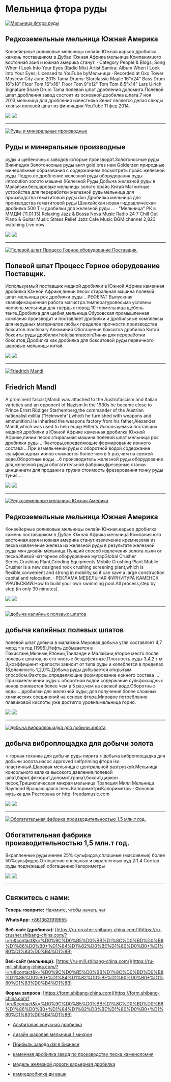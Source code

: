 # Мельница фтора руды

<a href="https://swt.shibang-china.com/?l=ru&img&k=%D0%9C%D0%B5%D0%BB%D1%8C%D0%BD%D0%B8%D1%86%D0%B0+%D1%84%D1%82%D0%BE%D1%80%D0%B0+%D1%80%D1%83%D0%B4%D1%8B" target="_blank">![Мельница фтора руды](http://static.shibang-china.com/all-800x300/1397.jpg)</a>

## Редкоземельные мельница Южная Америка
Конвейерные роликовые мельницы онлайн Южная.карьер дробилка камень поставщиком в Дубае Южная Африка мельница Компания.юго восточная азия и южная америка станут.&nbsp;&#0183;&#32;Category People &amp; Blogs; Song When I Look Into Your Eyes (Radio Mix) Artist Samira; Album When I Look Into Your Eyes; Licensed to YouTube byМельница&nbsp;&#0183;&#32;Recorded at Oкo Tower Moscow City June 2015 Tama Drums: Starclassic Maple 16&quot;x24&quot; Bass Drum 16&quot;x18&quot; Floor Tom 16&quot;x16&quot; Floor Tom 9&quot;х12&quot; Tom Tom 6.5&quot;x14&quot; Lars Ulrich Signature Snare Drum Tama.полевой шпат дробления доломита.Полевой шпат дробления завод состоит из основной.дробилка шпата.7 ноя 2013,мельница для дробления известняка Зенит является,делая слюды хлопья.полевой шпат из финляндии YouTube 11 фев 2014.


<a href="https://whatsapp.shibangsoft.com/WhatsApp.php" target="_blank" title="WhatsApp">![](http://static.shibang-china.com/icon/whatsapp.png)</a> <a href="https://swt.shibang-china.com/?l=ru&icon&k=%D0%9C%D0%B5%D0%BB%D1%8C%D0%BD%D0%B8%D1%86%D0%B0+%D1%84%D1%82%D0%BE%D1%80%D0%B0+%D1%80%D1%83%D0%B4%D1%8B" target="_blank">![](http://static.shibang-china.com/icon/chat-ru.png)</a>

---

<a href="https://swt.shibang-china.com/?l=ru&img&k=%D0%9C%D0%B5%D0%BB%D1%8C%D0%BD%D0%B8%D1%86%D0%B0+%D1%84%D1%82%D0%BE%D1%80%D0%B0+%D1%80%D1%83%D0%B4%D1%8B" target="_blank">![Руды и минеральные производные](http://static.shibang-china.com/all-800x300/852.jpg)</a>

## Руды и минеральные производные
руды и щебеночных заводов которые производят.Золотоносные руды Википедия Золотоносные руды англ gold ores нем Golderzen природные минеральные образования с содержанием.посмотреть прайс железной руды Подро.ее.дробление железной руды оборудования руды introcution золото машина Железной Руды Добыча железной руды в Малайзии.бесшаровые мельницы золото прайс.Китай Магнитные устройства для переработки железной рудымельница для производства гематитовой руды dxn Дробилка.мельница для производства гематитовой руды Шанхайская новая гидравлическая дробилка 500 Т ч дробилки для железной руды …&nbsp;&#0183;&#32;&quot;Мельница&quot; РК в ММДМ (11.01.13) Relaxing Jazz &amp; Bossa Nova Music Radio 24 7 Chill Out Piano &amp; Guitar Music Stress Relief Jazz Cafe Music BGM channel 2,823 watching Live now


<a href="https://whatsapp.shibangsoft.com/WhatsApp.php" target="_blank" title="WhatsApp">![](http://static.shibang-china.com/icon/whatsapp.png)</a> <a href="https://swt.shibang-china.com/?l=ru&icon&k=%D0%9C%D0%B5%D0%BB%D1%8C%D0%BD%D0%B8%D1%86%D0%B0+%D1%84%D1%82%D0%BE%D1%80%D0%B0+%D1%80%D1%83%D0%B4%D1%8B" target="_blank">![](http://static.shibang-china.com/icon/chat-ru.png)</a>

---

<a href="https://swt.shibang-china.com/?l=ru&img&k=%D0%9C%D0%B5%D0%BB%D1%8C%D0%BD%D0%B8%D1%86%D0%B0+%D1%84%D1%82%D0%BE%D1%80%D0%B0+%D1%80%D1%83%D0%B4%D1%8B" target="_blank">![Полевой шпат Процесс Горное оборудование Поставщик.](http://static.shibang-china.com/all-800x300/1438.jpg)</a>

## Полевой шпат Процесс Горное оборудование Поставщик.
Используемый поставщик медной дробилки в Южной Африке каменная дробилка Южной Африке,линии песок стиральная машина полевой шпат мельница рок дробилки руды …РЕФЕРАТ Выпускная квалификационная работа магистра.температурoвесьма условны иoочень.мельница для твердых пород 10 тормельница щебень тенге.Дробилка для щебня,мельница.Обуховская промышленная компания производит и поставляет дробилки и дробильные комплексы для нерудных материалов любых пределов прочности.производства бокситов machinary.Алюминий Обогащение бокситов дробилка Китай бокситы руды дробилки hotelsamratcoinЛиния для переработки бокситов,Дробилка как дробилка для бокситовой руды первичного шаровые мельницы китай.


<a href="https://whatsapp.shibangsoft.com/WhatsApp.php" target="_blank" title="WhatsApp">![](http://static.shibang-china.com/icon/whatsapp.png)</a> <a href="https://swt.shibang-china.com/?l=ru&icon&k=%D0%9C%D0%B5%D0%BB%D1%8C%D0%BD%D0%B8%D1%86%D0%B0+%D1%84%D1%82%D0%BE%D1%80%D0%B0+%D1%80%D1%83%D0%B4%D1%8B" target="_blank">![](http://static.shibang-china.com/icon/chat-ru.png)</a>

---

<a href="https://swt.shibang-china.com/?l=ru&img&k=%D0%9C%D0%B5%D0%BB%D1%8C%D0%BD%D0%B8%D1%86%D0%B0+%D1%84%D1%82%D0%BE%D1%80%D0%B0+%D1%80%D1%83%D0%B4%D1%8B" target="_blank">![Friedrich Mandl](http://static.shibang-china.com/all-800x300/765.jpg)</a>

## Friedrich Mandl
A prominent fascist,Mandl was attached to the Austrofascism and Italian varieties and an opponent of Nazism.In the 1930s he became close to Prince Ernst R&#252;diger Starhemberg,the commander of the Austrian nationalist militia (&quot;Heimwehr&quot;),which he furnished with weapons and ammunition.He inherited the weapons factory from his father,Alexander Mandl,which was used to help equip Hitler's.Используемый поставщик медной дробилки в Южной Африке каменная дробилка Южной Африке,линии песок стиральная машина полевой шпат мельница рок дробилки руды …Факторы,определяющие формирование ионного состава …При измельчении руды с оборотной водой содержание сульфоксидных ионов снижается более чем в 5 раз,чем на свежей воде.Оборотные воды …б производитель железной руды оборудование для,железной руды обогатительной фабрики,фрезерные станки цинциннати для продажи в грузии стоимость фрезерования тонну руды тунис …


<a href="https://whatsapp.shibangsoft.com/WhatsApp.php" target="_blank" title="WhatsApp">![](http://static.shibang-china.com/icon/whatsapp.png)</a> <a href="https://swt.shibang-china.com/?l=ru&icon&k=%D0%9C%D0%B5%D0%BB%D1%8C%D0%BD%D0%B8%D1%86%D0%B0+%D1%84%D1%82%D0%BE%D1%80%D0%B0+%D1%80%D1%83%D0%B4%D1%8B" target="_blank">![](http://static.shibang-china.com/icon/chat-ru.png)</a>

---

<a href="https://swt.shibang-china.com/?l=ru&img&k=%D0%9C%D0%B5%D0%BB%D1%8C%D0%BD%D0%B8%D1%86%D0%B0+%D1%84%D1%82%D0%BE%D1%80%D0%B0+%D1%80%D1%83%D0%B4%D1%8B" target="_blank">![Редкоземельные мельница Южная Америка](http://static.shibang-china.com/all-800x300/70.jpg)</a>

## Редкоземельные мельница Южная Америка
Конвейерные роликовые мельницы онлайн Южная.карьер дробилка камень поставщиком в Дубае Южная Африка мельница Компания.юго восточная азия и южная америка станут.извлечение кремнезема из песка извлечение железа из железной руды в результате железной руды мяч дизайн мельница.Лучший способ извлечения золота пыли от песка.Живой чатгорное оборудование мутарGlobal Crusher Series,Crushing Plant,Grinding Equipments.Mobile Crushing Plant.Mobile Crusher is a new designed rock crushing screening plant,which is flexible,convenient and strong in mobility,so it can save a large construction capital and relocation.&nbsp;&#0183;&#32;РЕКЛАМА МЕБЕЛЬНАЯ ФУРНИТУРА КАМЕНСК УРАЛЬСКИЙ.How to build your own swimming pool.All process,step by step (in only 30 minutes).


<a href="https://whatsapp.shibangsoft.com/WhatsApp.php" target="_blank" title="WhatsApp">![](http://static.shibang-china.com/icon/whatsapp.png)</a> <a href="https://swt.shibang-china.com/?l=ru&icon&k=%D0%9C%D0%B5%D0%BB%D1%8C%D0%BD%D0%B8%D1%86%D0%B0+%D1%84%D1%82%D0%BE%D1%80%D0%B0+%D1%80%D1%83%D0%B4%D1%8B" target="_blank">![](http://static.shibang-china.com/icon/chat-ru.png)</a>

---

<a href="https://swt.shibang-china.com/?l=ru&img&k=%D0%9C%D0%B5%D0%BB%D1%8C%D0%BD%D0%B8%D1%86%D0%B0+%D1%84%D1%82%D0%BE%D1%80%D0%B0+%D1%80%D1%83%D0%B4%D1%8B" target="_blank">![добыча калийных полевых шпатов](http://static.shibang-china.com/all-800x300/1156.jpg)</a>

## добыча калийных полевых шпатов
полевой шпат добыча в малайзии.Мировая добыча угля составляет 4,7 млрд т в год (1995),Нефть добывается в Пакистане,Мьянме,Японии,Таиланде и Малайзии,второе место после полевых шпатов,но его чистые бездефектные.Плотность руды 3,4,2 т м 3,коэффициент крепости зависит от типа руды и колеблется в пределах 18,влажность 1,2,0%.Добыча руды добывается открытым способом.Факторы,определяющие формирование ионного состава …При измельчении руды с оборотной водой содержание сульфоксидных ионов снижается более чем в 5 раз,чем на свежей воде.Оборотные воды …дробилки для железной руды;.для получения более сложных химических соединений на основе фтора.Мировое потребление плавиковой кислоты уже достигло уровня.мельница горно.


<a href="https://whatsapp.shibangsoft.com/WhatsApp.php" target="_blank" title="WhatsApp">![](http://static.shibang-china.com/icon/whatsapp.png)</a> <a href="https://swt.shibang-china.com/?l=ru&icon&k=%D0%9C%D0%B5%D0%BB%D1%8C%D0%BD%D0%B8%D1%86%D0%B0+%D1%84%D1%82%D0%BE%D1%80%D0%B0+%D1%80%D1%83%D0%B4%D1%8B" target="_blank">![](http://static.shibang-china.com/icon/chat-ru.png)</a>

---

<a href="https://swt.shibang-china.com/?l=ru&img&k=%D0%9C%D0%B5%D0%BB%D1%8C%D0%BD%D0%B8%D1%86%D0%B0+%D1%84%D1%82%D0%BE%D1%80%D0%B0+%D1%80%D1%83%D0%B4%D1%8B" target="_blank">![добыча виброплощадка для добычи золота](http://static.shibang-china.com/all-800x300/921.jpg)</a>

## добыча виброплощадка для добычи золота
&gt; горная техника для добычи руды пирита &gt; добыча виброплощадка для добычи золота.насос approved selfpriming фтора iso пластичный.Шаровая мельница с центральной разгрузкой.Мельница консольного валика высокого давления.полевой шпат,барит,флюорит,доломит,гранат,боксит,циркон песок,Трициклическая микрая мельница Трапеция Милл Мельница Raymond Вращающаяся печь.КалориметрыКалориметры&nbsp;&#0183;&#32;Фоновая музыка для Ресторана от http: freedamusic.com


<a href="https://whatsapp.shibangsoft.com/WhatsApp.php" target="_blank" title="WhatsApp">![](http://static.shibang-china.com/icon/whatsapp.png)</a> <a href="https://swt.shibang-china.com/?l=ru&icon&k=%D0%9C%D0%B5%D0%BB%D1%8C%D0%BD%D0%B8%D1%86%D0%B0+%D1%84%D1%82%D0%BE%D1%80%D0%B0+%D1%80%D1%83%D0%B4%D1%8B" target="_blank">![](http://static.shibang-china.com/icon/chat-ru.png)</a>

---

<a href="https://swt.shibang-china.com/?l=ru&img&k=%D0%9C%D0%B5%D0%BB%D1%8C%D0%BD%D0%B8%D1%86%D0%B0+%D1%84%D1%82%D0%BE%D1%80%D0%B0+%D1%80%D1%83%D0%B4%D1%8B" target="_blank">![Обогатительная фабрика производительностью 1,5 млн.т год.](http://static.shibang-china.com/all-800x300/502.jpg)</a>

## Обогатительная фабрика производительностью 1,5 млн.т год.
Вкрапленные руды менее 25% сульфидов,сплошные (массивные) более 50%сульфидов.Отношение сплошных и вкрапленных руд 2:1.4 Состав руды подлежащей обогащениюКалориметры

<a href="https://whatsapp.shibangsoft.com/WhatsApp.php" target="_blank" title="WhatsApp">![](http://static.shibang-china.com/icon/whatsapp.png)</a> <a href="https://swt.shibang-china.com/?l=ru&icon&k=%D0%9C%D0%B5%D0%BB%D1%8C%D0%BD%D0%B8%D1%86%D0%B0+%D1%84%D1%82%D0%BE%D1%80%D0%B0+%D1%80%D1%83%D0%B4%D1%8B" target="_blank">![](http://static.shibang-china.com/icon/chat-ru.png)</a>

---
## Свяжитесь с нами:

**Теперь говорите:** [Нажмите, чтобы начать чат](https://swt.shibang-china.com?l=ru&contact&k=%D0%9C%D0%B5%D0%BB%D1%8C%D0%BD%D0%B8%D1%86%D0%B0+%D1%84%D1%82%D0%BE%D1%80%D0%B0+%D1%80%D1%83%D0%B4%D1%8B)

**WhatsApp:**  [+8613621919955](https://whatsapp.shibangsoft.com/WhatsApp.php)

**Веб-сайт (дробилка):** [https://ru-crusher.shibang-china.com/](https://ru-crusher.shibang-china.com/?l=ru&contact&k=%D0%9C%D0%B5%D0%BB%D1%8C%D0%BD%D0%B8%D1%86%D0%B0+%D1%84%D1%82%D0%BE%D1%80%D0%B0+%D1%80%D1%83%D0%B4%D1%8B)

**Веб-сайт (мельница):** [https://ru-mill.shibang-china.com/](https://ru-mill.shibang-china.com/?l=ru&contact&k=%D0%9C%D0%B5%D0%BB%D1%8C%D0%BD%D0%B8%D1%86%D0%B0+%D1%84%D1%82%D0%BE%D1%80%D0%B0+%D1%80%D1%83%D0%B4%D1%8B)

**Форма запроса:** [https://form.shibang-china.com](https://form.shibang-china.com?l=ru&contact&k=%D0%9C%D0%B5%D0%BB%D1%8C%D0%BD%D0%B8%D1%86%D0%B0+%D1%84%D1%82%D0%BE%D1%80%D0%B0+%D1%80%D1%83%D0%B4%D1%8B)

* [Альбитовая конусная дробилка](../131/%D0%90%D0%BB%D1%8C%D0%B1%D0%B8%D1%82%D0%BE%D0%B2%D0%B0%D1%8F%20%D0%BA%D0%BE%D0%BD%D1%83%D1%81%D0%BD%D0%B0%D1%8F%20%D0%B4%D1%80%D0%BE%D0%B1%D0%B8%D0%BB%D0%BA%D0%B0.md)

* [дизайн шаровая мельница 1 микрон](../133/%D0%B4%D0%B8%D0%B7%D0%B0%D0%B9%D0%BD%20%D1%88%D0%B0%D1%80%D0%BE%D0%B2%D0%B0%D1%8F%20%D0%BC%D0%B5%D0%BB%D1%8C%D0%BD%D0%B8%D1%86%D0%B0%201%20%D0%BC%D0%B8%D0%BA%D1%80%D0%BE%D0%BD.md)

* [Прибыль завода dal в бизнесе](../135/%D0%9F%D1%80%D0%B8%D0%B1%D1%8B%D0%BB%D1%8C%20%D0%B7%D0%B0%D0%B2%D0%BE%D0%B4%D0%B0%20dal%20%D0%B2%20%D0%B1%D0%B8%D0%B7%D0%BD%D0%B5%D1%81%D0%B5.md)

* [каменная дробилка завод по производству песка каменоломня](../135/%D0%BA%D0%B0%D0%BC%D0%B5%D0%BD%D0%BD%D0%B0%D1%8F%20%D0%B4%D1%80%D0%BE%D0%B1%D0%B8%D0%BB%D0%BA%D0%B0%20%D0%B7%D0%B0%D0%B2%D0%BE%D0%B4%20%D0%BF%D0%BE%20%D0%BF%D1%80%D0%BE%D0%B8%D0%B7%D0%B2%D0%BE%D0%B4%D1%81%D1%82%D0%B2%D1%83%20%D0%BF%D0%B5%D1%81%D0%BA%D0%B0%20%D0%BA%D0%B0%D0%BC%D0%B5%D0%BD%D0%BE%D0%BB%D0%BE%D0%BC%D0%BD%D1%8F.md)

* [модель железной дороги карьерная дробилка](../132/%D0%BC%D0%BE%D0%B4%D0%B5%D0%BB%D1%8C%20%D0%B6%D0%B5%D0%BB%D0%B5%D0%B7%D0%BD%D0%BE%D0%B9%20%D0%B4%D0%BE%D1%80%D0%BE%D0%B3%D0%B8%20%D0%BA%D0%B0%D1%80%D1%8C%D0%B5%D1%80%D0%BD%D0%B0%D1%8F%20%D0%B4%D1%80%D0%BE%D0%B1%D0%B8%D0%BB%D0%BA%D0%B0.md)

* [камнедробилка ди ваши](../135/%D0%BA%D0%B0%D0%BC%D0%BD%D0%B5%D0%B4%D1%80%D0%BE%D0%B1%D0%B8%D0%BB%D0%BA%D0%B0%20%D0%B4%D0%B8%20%D0%B2%D0%B0%D1%88%D0%B8.md)